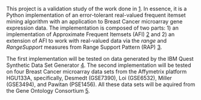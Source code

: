 This project is a validation study of the work done in [1][1].
In essence, it is a Python implementation of an error-tolerant real-valued frequent itemset mining algorithm with an application to Breast Cancer microarray gene expression data.
The implementation is composed of two parts: 1) an implementation of Approximate Frequent Itemsets (AFI) [2][2] and 2) an extension of AFI to work with real-valued data via the *range* and *RangeSupport* measures from Range Support Pattern (RAP) [3][3].

The first implementation will be tested on data generated by the IBM Quest Synthetic Data Set Generator [4][4].
The second implementation will be tested on four Breast Cancer microarray data sets from the Affymetrix platform HGU133A, specifically, Desmedt (GSE7390), Loi (GSE6532), Miller (GSE3494), and Pawitan (PSE1456).
All these data sets will be aquired from the Gene Ontology Consortium [5][5].

[1]: http://www.biomedcentral.com/1471-2105/12/S12/S1  "Discovery of Error-Tolerant Biclusters From Noisy Gene Expression Data"
[2]: http://epubs.siam.org/doi/abs/10.1137/1.9781611972764.36  "Mining Approximate Frequent Itemsets in the Presence of Noise: Algorithm and Analysis"
[3]: http://dl.acm.org/citation.cfm?id=1557095  "An Association Analysis Approach to Biclustering"
[4]: http://ibmquestdatagen.sourceforge.net/  "IBM Quest Synthetic Data Generator"
[5]: http://www.nature.com/ng/journal/v25/n1/abs/ng0500_25.html  "Gene Ontology: tool for the unification of biology"
